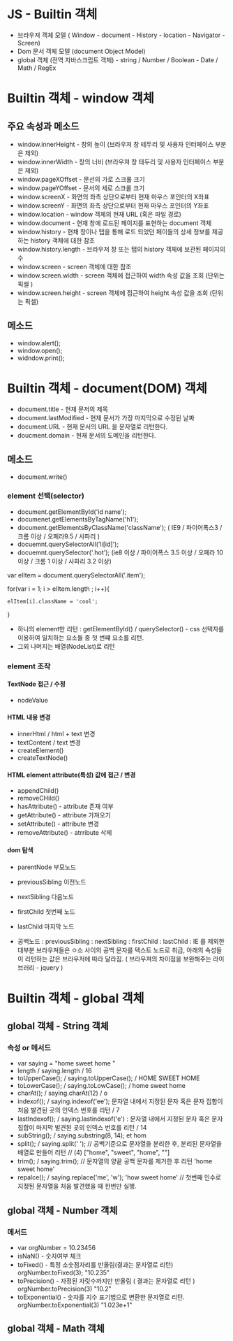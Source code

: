        
# JS - Builtin 객체

- 브라우져 객체 모델 ( Window - document - History - location - Navigator - Screen)
- Dom 문서 객체 모델 (document Object Model)
- global 객체 (전역 자바스크립트 객체) - string / Number / Boolean - Date / Math / RegEx

# Builtin 객체 - window 객체 
## 주요 속성과 메소드 

- window.innerHeight - 창의 높이 (브라우져 창 테두리 및 사용자 인터페이스 부분은 제외)
- window.innerWidth - 창의 너비 (브라우져 창 테두리 및 사용자 인터페이스 부분은 제외)
- window.pageXOffset - 문선의 가로 스크롤 크기
- window.pageYOffset - 문서의 세로 스크롤 크기 
- window.screenX -  화면의 좌측 상단으로부터 현재 마우스 포인터의 X좌표 
- window.screenY - 화면의 좌측 상단으로부터 현재 마우스 포인터의 Y좌표 
- window.location - window 객체의 현재 URL (혹은 파일 경로)
- window.document -  현재 창에 로드된 페이지를 표현하는 document 객체 
- window.history - 현채 창이나 탭을 통해 로드 되었던 페이들의 상세 정보를 제공하는 history 객체에 대한 참조 
- window.history.length - 브라우저 창 또는 탭의 history 객체에 보관된 페이지의 수 
- window.screen - screen 객체에 대한 참조 
- window.screen.width - screen 객체에 접근하여 width 속성 값을 조회 (단위는 픽셀 )
- window.screen.height - screen 객체에 접근하여 height 속성 값을 조회 (단위는 픽셀)


## 메소드 
- window.alert();
- window.open();
- widndow.print();


# Builtin 객체 - document(DOM) 객체 

- document.title  - 현재 문저의 제목 
- document.lastModified - 현재 문서가 가장 마지막으로 수정된 날짜 
- document.URL - 현재 문서의 URL 을 문자열로 리턴한다. 
- doucment.domain  - 현재 문서의 도메인을 리턴한다. 


## 메소드 
- document.write()

### element 선택(selector)
- document.getElementById('id name');  
- documenet.getElementsByTagName('h1');
- document.getElementsByClassName('className');  ( IE9 / 파이어폭스3 / 크롬 이상  / 오페라9.5 / 사파리 )
- docuemnt.querySelectorAll('li[id]');
- docuemnt.querySelector('.hot'); (ie8 이상 / 파이어폭스 3.5 이상  / 오페라 10 이상 / 크롬 1 이상 / 사파리 3.2 이상)

var elItem = document.querySelectorAll('.item');

for(var i = 1; i > elItem.length ; i++){
	
	elItem[i].className = 'cool';
} 


- 하나의 element만 리턴  : getElementById() / querySelector() - css 선택자를 이용하여 일치하는 요소들 중 첫 번쨰 요소를 리턴. 
- 그외 나머지는 배열(NodeList)로 리턴


### element 조작

#### TextNode 접근 / 수정 
- nodeValue

#### HTML 내용 변경 
- innerHtml  / html + text 변경 
- textContent / text 변경 
- createElement()
- createTextNode()

#### HTML element attribute(특성) 값에 접근 / 변경 
- appendChild()
- removeCHild()
- hasAttribute() - attribute 존재 여부 
- getAttribute()  - attribute 가져오기
- setAttribute() - attribute 변경
- removeAttribute() - atrribute 삭제 

#### dom 탐색 
- parentNode 부모노드
- previousSibling 이전노드
- nextSibling 다음노드 


- firstChild 첫번째 노드 
- lastChild 마지막 노드 
- 공백노드 
	: previousSibling
	: nextSibling
	: firstChild
	: lastChild 
	: IE 를 제외한 대부분 브라우져들은 ㅇ소 사이의 공백 문자를 텍스트 노드로 취급, 아래의 속성들이 리턴하는 값은 브라우저에 따라 달라짐. 
    ( 브라우져의 차이점을 보완해주는 라이브러리 - 
    jquery )
 


# Builtin 객체 - global 객체 

## global 객체 - String 객체 

###  속성 or 메서드 
- var saying = "home sweet home "
- length  / saying.length / 16
- toUpperCase(); / saying.toUpperCase(); / HOME SWEET HOME
- toLowerCase(); / saying.toLowCase(); / home sweet home
- charAt(); / saying.charAt(12) / o
- indexof(); / saying.indexof('ee');  문자열 내에서 지정된 문자 혹은 문자 집합이 처음 발견된 곳의 인덱스 번호를 리턴 / 7
- lastIndexof(); / saying.lastindexof('e') : 문자열 내에서 지정된 문자 혹은 문자 집합이 마지막  발견된 곳의 인덱스 번호를 리턴 / 14
- subString(); / saying.substring(8, 14); et hom
- split(); / saying.split(' '); // 공백기준으로 문자열을 분리한 후, 분리된 문자열을 배열로 만들어 리턴 // (4) ["home", "sweet", "home", ""] 
- trim(); / saying.trim(); // 문자열의 양끝 공백 문자를 제거한 후 리턴 'home sweet home'
- repalce(); / saying.replace('me', 'w'); 'how sweet home'  // 첫번째 인수로 지정된 문자열을 처음 발견했을 때 한번만 실행. 


## global 객체 - Number 객체 

###  메서드 
- var orgNumber = 10.23456
- isNaN() - 숫자여부 체크 
- toFixed()  - 특정 소숫점자리를 반올림(결과는 문자열로 리턴)  orgNumber.toFixed(3); "10.235"
- toPrecision() - 자정된 자릿수까지만 반올림 ( 결과는 문자열로 리턴 ) orgNumber.toPrecision(3) "10.2"
- toExponential() - 숫자를 지수 표기법으로 변환한 문자열로 리턴.  orgNumber.toExponential(3) "1.023e+1"


## global 객체 - Math 객체 




